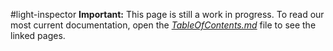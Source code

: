 #light-inspector
**Important:** This page is still a work in progress. To read our most current documentation, open the [*TableOfContents.md*](TableOfContents.md) file to see the linked pages.